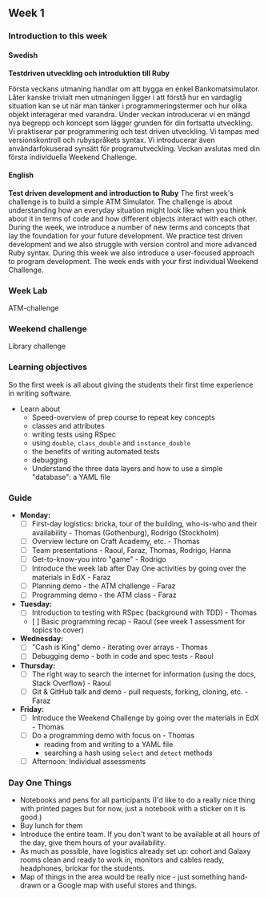 ## Week 1
### Introduction to this week

#### Swedish
**Testdriven utveckling och introduktion till Ruby**

Första veckans utmaning handlar om att bygga en enkel Bankomatsimulator. Låter kanske trivialt men utmaningen ligger i att förstå hur en vardaglig situation kan se ut när man tänker i programmeringstermer och hur olika objekt interagerar med varandra. Under veckan introducerar vi en mängd nya begrepp och koncept som lägger grunden för din fortsatta utveckling. Vi praktiserar par programmering och test driven utveckling. Vi tampas med versionskontroll och rubyspråkets syntax. Vi introducerar även användarfokuserad synsätt för programutveckling. Veckan avslutas med din första individuella Weekend Challenge.

#### English
**Test driven development and introduction to Ruby**
The first week's challenge is to build a simple ATM Simulator. The challenge is about understanding how an everyday situation might look like when you think about it in terms of code and how different objects interact with each other. During the week, we introduce a number of new terms and concepts that lay the foundation for your future development. We practice test driven development and we also struggle with version control and more advanced Ruby syntax. During this week we also introduce a user-focused approach to program development. The week ends with your first individual Weekend Challenge.

### Week Lab
ATM-challenge

### Weekend challenge
Library challenge

### Learning objectives
So the first week is all about giving the students their first time experience in writing software.
* Learn about
  - Speed-overview of prep course to repeat key concepts
  - classes and attributes
  - writing tests using RSpec
  - using `double`, `class_double` and `instance_double`
  - the benefits of writing automated tests
  - debugging
  - Understand the three data layers and how to use a simple "database": a YAML file

### Guide
- **Monday:**
  - [ ] First-day logistics: bricka, tour of the building, who-is-who and their availability - Thomas (Gothenburg), Rodrigo (Stockholm)
  - [ ] Overview lecture on Craft Academy, etc. - Thomas
  - [ ] Team presentations - Raoul, Faraz, Thomas, Rodrigo, Hanna
  - [ ] Get-to-know-you intro "game" - Rodrigo
  - [ ] Introduce the week lab after Day One activities by going over the materials in EdX - Faraz
  - [ ] Planning demo - the ATM challenge - Faraz
  - [ ] Programming demo - the ATM class - Faraz
- **Tuesday:**
  - [ ] Introduction to testing with RSpec (background with TDD) - Thomas
  - [ ] Basic programming recap - Raoul (see week 1 assessment for topics to cover) 
- **Wednesday:**
  - [ ] "Cash is King" demo - iterating over arrays - Thomas
  - [ ] Debugging demo - both in code and spec tests - Raoul
- **Thursday:**
  - [ ] The right way to search the internet for information (using the docs, Stack Overflow) - Raoul
  - [ ] Git & GitHub talk and demo - pull requests, forking, cloning, etc. - Faraz
- **Friday:**
  - [ ] Introduce the Weekend Challenge by going over the materials in EdX - Thomas
  - [ ] Do a programming demo with focus on - Thomas
    - reading from and writing to a YAML file
    - searching a hash using `select` and `detect` methods
  - [ ] Afternoon: Individual assessments

### Day One Things
- Notebooks and pens for all participants (I'd like to do a really nice thing with printed pages but for now, just a notebook with a sticker on it is good.)
- Buy lunch for them
- Introduce the entire team. If you don't want to be available at all hours of the day, give them hours of your availability.
- As much as possible, have logistics already set up: cohort and Galaxy rooms clean and ready to work in, monitors and cables ready, headphones, brickar for the students.
- Map of things in the area would be really nice - just something hand-drawn or a Google map with useful stores and things.
